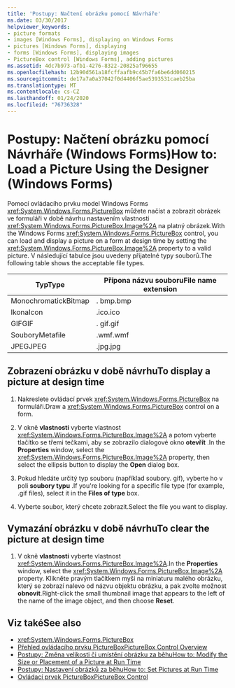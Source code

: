 ```yaml
---
title: 'Postupy: Načtení obrázku pomocí Návrháře'
ms.date: 03/30/2017
helpviewer_keywords:
- picture formats
- images [Windows Forms], displaying on Windows Forms
- pictures [Windows Forms], displaying
- forms [Windows Forms], displaying images
- PictureBox control [Windows Forms], adding pictures
ms.assetid: 4dc7b973-afb1-4276-8322-20825af96655
ms.openlocfilehash: 12b90d561a18fcffaafb9c45b7fa6be6dd060215
ms.sourcegitcommit: de17a7a0a37042f0d4406f5ae5393531caeb25ba
ms.translationtype: MT
ms.contentlocale: cs-CZ
ms.lasthandoff: 01/24/2020
ms.locfileid: "76736328"
---
```

# <a name="how-to-load-a-picture-using-the-designer-windows-forms"></a><span data-ttu-id="3cd79-102">Postupy: Načtení obrázku pomocí Návrháře (Windows Forms)</span><span class="sxs-lookup"><span data-stu-id="3cd79-102">How to: Load a Picture Using the Designer (Windows Forms)</span></span>

<span data-ttu-id="3cd79-103">Pomocí ovládacího prvku model Windows Forms <xref:System.Windows.Forms.PictureBox> můžete načíst a zobrazit obrázek ve formuláři v době návrhu nastavením vlastnosti <xref:System.Windows.Forms.PictureBox.Image%2A> na platný obrázek.</span><span class="sxs-lookup"><span data-stu-id="3cd79-103">With the Windows Forms <xref:System.Windows.Forms.PictureBox> control, you can load and display a picture on a form at design time by setting the <xref:System.Windows.Forms.PictureBox.Image%2A> property to a valid picture.</span></span> <span data-ttu-id="3cd79-104">V následující tabulce jsou uvedeny přijatelné typy souborů.</span><span class="sxs-lookup"><span data-stu-id="3cd79-104">The following table shows the acceptable file types.</span></span>

|<span data-ttu-id="3cd79-105">Typ</span><span class="sxs-lookup"><span data-stu-id="3cd79-105">Type</span></span>|<span data-ttu-id="3cd79-106">Přípona názvu souboru</span><span class="sxs-lookup"><span data-stu-id="3cd79-106">File name extension</span></span>|
|---|---|
|<span data-ttu-id="3cd79-107">Monochromatick</span><span class="sxs-lookup"><span data-stu-id="3cd79-107">Bitmap</span></span>|<span data-ttu-id="3cd79-108">. bmp</span><span class="sxs-lookup"><span data-stu-id="3cd79-108">.bmp</span></span>|
|<span data-ttu-id="3cd79-109">Ikona</span><span class="sxs-lookup"><span data-stu-id="3cd79-109">Icon</span></span>|<span data-ttu-id="3cd79-110">.ico</span><span class="sxs-lookup"><span data-stu-id="3cd79-110">.ico</span></span>|
|<span data-ttu-id="3cd79-111">GIF</span><span class="sxs-lookup"><span data-stu-id="3cd79-111">GIF</span></span>|<span data-ttu-id="3cd79-112">. gif</span><span class="sxs-lookup"><span data-stu-id="3cd79-112">.gif</span></span>|
|<span data-ttu-id="3cd79-113">Soubory</span><span class="sxs-lookup"><span data-stu-id="3cd79-113">Metafile</span></span>|<span data-ttu-id="3cd79-114">.wmf</span><span class="sxs-lookup"><span data-stu-id="3cd79-114">.wmf</span></span>|
|<span data-ttu-id="3cd79-115">JPEG</span><span class="sxs-lookup"><span data-stu-id="3cd79-115">JPEG</span></span>|<span data-ttu-id="3cd79-116">.jpg</span><span class="sxs-lookup"><span data-stu-id="3cd79-116">.jpg</span></span>|

## <a name="to-display-a-picture-at-design-time"></a><span data-ttu-id="3cd79-117">Zobrazení obrázku v době návrhu</span><span class="sxs-lookup"><span data-stu-id="3cd79-117">To display a picture at design time</span></span>

1. <span data-ttu-id="3cd79-118">Nakreslete ovládací prvek <xref:System.Windows.Forms.PictureBox> na formuláři.</span><span class="sxs-lookup"><span data-stu-id="3cd79-118">Draw a <xref:System.Windows.Forms.PictureBox> control on a form.</span></span>

2. <span data-ttu-id="3cd79-119">V okně **vlastnosti** vyberte vlastnost <xref:System.Windows.Forms.PictureBox.Image%2A> a potom vyberte tlačítko se třemi tečkami, aby se zobrazilo dialogové okno **otevřít** .</span><span class="sxs-lookup"><span data-stu-id="3cd79-119">In the **Properties** window, select the <xref:System.Windows.Forms.PictureBox.Image%2A> property, then select the ellipsis button to display the **Open** dialog box.</span></span>

3. <span data-ttu-id="3cd79-120">Pokud hledáte určitý typ souboru (například soubory. gif), vyberte ho v poli **soubory typu** .</span><span class="sxs-lookup"><span data-stu-id="3cd79-120">If you're looking for a specific file type (for example, .gif files), select it in the **Files of type** box.</span></span>

4. <span data-ttu-id="3cd79-121">Vyberte soubor, který chcete zobrazit.</span><span class="sxs-lookup"><span data-stu-id="3cd79-121">Select the file you want to display.</span></span>

## <a name="to-clear-the-picture-at-design-time"></a><span data-ttu-id="3cd79-122">Vymazání obrázku v době návrhu</span><span class="sxs-lookup"><span data-stu-id="3cd79-122">To clear the picture at design time</span></span>

1. <span data-ttu-id="3cd79-123">V okně **vlastnosti** vyberte vlastnost <xref:System.Windows.Forms.PictureBox.Image%2A>.</span><span class="sxs-lookup"><span data-stu-id="3cd79-123">In the **Properties** window, select the <xref:System.Windows.Forms.PictureBox.Image%2A> property.</span></span> <span data-ttu-id="3cd79-124">Klikněte pravým tlačítkem myši na miniaturu malého obrázku, který se zobrazí nalevo od názvu objektu obrázku, a pak zvolte možnost **obnovit**.</span><span class="sxs-lookup"><span data-stu-id="3cd79-124">Right-click the small thumbnail image that appears to the left of the name of the image object, and then choose **Reset**.</span></span>

## <a name="see-also"></a><span data-ttu-id="3cd79-125">Viz také</span><span class="sxs-lookup"><span data-stu-id="3cd79-125">See also</span></span>

- <xref:System.Windows.Forms.PictureBox>
- [<span data-ttu-id="3cd79-126">Přehled ovládacího prvku PictureBox</span><span class="sxs-lookup"><span data-stu-id="3cd79-126">PictureBox Control Overview</span></span>](picturebox-control-overview-windows-forms.md)
- [<span data-ttu-id="3cd79-127">Postupy: Změna velikosti či umístění obrázku za běhu</span><span class="sxs-lookup"><span data-stu-id="3cd79-127">How to: Modify the Size or Placement of a Picture at Run Time</span></span>](how-to-modify-the-size-or-placement-of-a-picture-at-run-time-windows-forms.md)
- [<span data-ttu-id="3cd79-128">Postupy: Nastavení obrázků za běhu</span><span class="sxs-lookup"><span data-stu-id="3cd79-128">How to: Set Pictures at Run Time</span></span>](how-to-set-pictures-at-run-time-windows-forms.md)
- [<span data-ttu-id="3cd79-129">Ovládací prvek PictureBox</span><span class="sxs-lookup"><span data-stu-id="3cd79-129">PictureBox Control</span></span>](picturebox-control-windows-forms.md)
